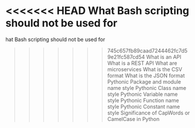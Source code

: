 <<<<<<< HEAD
What Bash scripting should not be used for
=======
hat Bash scripting should not be used for
>>>>>>> 745c657fb89caad7244462fc7d59e21fc587cd54
What is an API
What is a REST API
What are microservices
What is the CSV format
What is the JSON format
Pythonic Package and module name style
Pythonic Class name style
Pythonic Variable name style
Pythonic Function name style
Pythonic Constant name style
Significance of CapWords or CamelCase in Python
